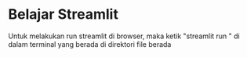 # Belajar Streamlit
Untuk melakukan run streamlit di browser, maka ketik "streamlit run <nama file beserta esktension nya>" di dalam terminal yang berada di direktori file berada